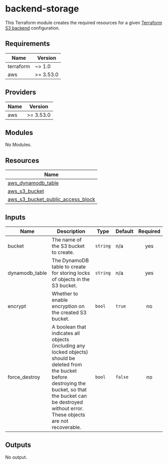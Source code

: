 # backend-storage

This Terraform module creates the required resources for a given
[Terraform S3 backend](https://www.terraform.io/docs/language/settings/backends/s3.html)
configuration.

<!-- BEGIN_TF_DOCS -->
## Requirements

| Name | Version |
|------|---------|
| terraform | ~> 1.0 |
| aws | >= 3.53.0 |

## Providers

| Name | Version |
|------|---------|
| aws | >= 3.53.0 |

## Modules

No Modules.

## Resources

| Name |
|------|
| [aws_dynamodb_table](https://registry.terraform.io/providers/hashicorp/aws/latest/docs/resources/dynamodb_table) |
| [aws_s3_bucket](https://registry.terraform.io/providers/hashicorp/aws/latest/docs/resources/s3_bucket) |
| [aws_s3_bucket_public_access_block](https://registry.terraform.io/providers/hashicorp/aws/latest/docs/resources/s3_bucket_public_access_block) |

## Inputs

| Name | Description | Type | Default | Required |
|------|-------------|------|---------|:--------:|
| bucket | The name of the S3 bucket to create. | `string` | n/a | yes |
| dynamodb\_table | The DynamoDB table to create for storing locks of objects in the S3 bucket. | `string` | n/a | yes |
| encrypt | Whether to enable encryption on the created S3 bucket. | `bool` | `true` | no |
| force\_destroy | A boolean that indicates all objects (including any locked objects) should be deleted from the bucket before destroying the bucket, so that the bucket can be destroyed without error. These objects are not recoverable. | `bool` | `false` | no |

## Outputs

No output.

<!-- END_TF_DOCS -->
